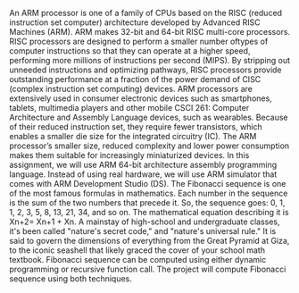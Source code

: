 An ARM processor is one of a family of CPUs based on the RISC (reduced instruction set computer) architecture developed by Advanced RISC Machines (ARM). ARM makes 32-bit and 64-bit RISC multi-core processors. RISC processors are designed to perform a smaller number oftypes of computer instructions so that they can operate at a higher speed, performing more millions of instructions per second (MIPS). By stripping out unneeded instructions and optimizing pathways, RISC processors provide outstanding performance at a fraction of the power demand of CISC (complex instruction set computing) devices. ARM processors are extensively used in consumer electronic devices such as smartphones, tablets, multimedia players and other mobile CSCI 261: Computer Architecture and Assembly Language devices, such as wearables. Because of their reduced instruction set, they require fewer transistors, which enables a smaller die size for the integrated circuitry (IC). The ARM processor’s smaller size, reduced complexity and lower power consumption makes them suitable for increasingly miniaturized devices. In this assignment, we will use ARM 64-bit architecture assembly programming language. Instead of using real hardware, we will use ARM simulator that comes with ARM Development Studio (DS).
The Fibonacci sequence is one of the most famous formulas in mathematics. Each number in the sequence is the sum of the two numbers that precede it. So, the sequence goes: 0, 1, 1, 2, 3, 5, 8, 13, 21, 34, and so on. The mathematical equation describing it is Xn+2= Xn+1 + Xn. A mainstay of
high-school and undergraduate classes, it's been called "nature's secret code," and "nature's universal rule." It is said to govern the dimensions of everything from the Great Pyramid at Giza, to the iconic seashell that likely graced the cover of your school math textbook. Fibonacci
sequence can be computed using either dynamic programming or recursive function call. The project will compute Fibonacci sequence using both techniques. 
